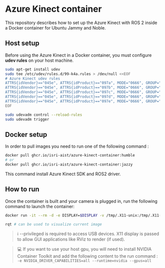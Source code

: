 # Azure Kinect container

This repository describes how to set up the Azure Kinect with ROS 2 inside a Docker container for Ubuntu Jammy and Noble.

## Host setup

Before using the Azure Kinect in a Docker container, you must configure **udev rules** on your host machine.

```bash
sudo apt-get install udev
sudo tee /etc/udev/rules.d/99-k4a.rules > /dev/null <<EOF
# Azure Kinect udev rules
ATTRS{idVendor}=="045e", ATTRS{idProduct}=="097a", MODE="0666", GROUP="plugdev"
ATTRS{idVendor}=="045e", ATTRS{idProduct}=="097b", MODE="0666", GROUP="plugdev"
ATTRS{idVendor}=="045e", ATTRS{idProduct}=="097c", MODE="0666", GROUP="plugdev"
ATTRS{idVendor}=="045e", ATTRS{idProduct}=="097d", MODE="0666", GROUP="plugdev"
ATTRS{idVendor}=="045e", ATTRS{idProduct}=="097e", MODE="0666", GROUP="plugdev"
EOF

sudo udevadm control --reload-rules
sudo udevadm trigger
```
## Docker setup

In order to pull images you need to run one of the following command :

```bash
docker pull ghcr.io/isri-aist/azure-kinect-container:humble 
# or 
docker pull ghcr.io/isri-aist/azure-kinect-container:jazzy 
```
This command install Azure Kinect SDK and ROS2 driver.

## How to run 

Once the container is built and your camera is plugged in, run the following command to launch the container:

```bash
docker run -it --rm -d -e DISPLAY=$DISPLAY -v /tmp/.X11-unix:/tmp/.X11-unix --net=host --privileged --runtime=nvidia --gpus=all -e NVIDIA_DRIVER_CAPABILITIES=all ghcr.io/isri-aist/azure-kinect-container:humble

rqt # can be used to visualize current image
```

> ℹ️ --privileged is required to access USB devices. X11 display is passed to allow GUI applications like RViz to render (if used). 

> 💻 If you want to use your host gpu, you will need to install NVIDIA Container Toolkit and add the following content to the run command : `-e NVIDIA_DRIVER_CAPABILITIES=all --runtime=nvidia --gpus=all`